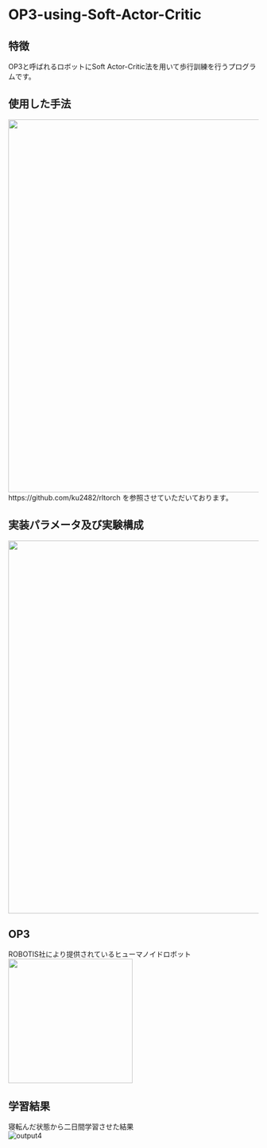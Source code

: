 # OP3-using-Soft-Actor-Critic
## 特徴
OP3と呼ばれるロボットにSoft Actor-Critic法を用いて歩行訓練を行うプログラムです。  

## 使用した手法
<img src="https://user-images.githubusercontent.com/59335458/138410665-8bdc66e2-2e2f-4b51-8d48-88ab455f2053.PNG" width="750">
https://github.com/ku2482/rltorch を参照させていただいております。  

## 実装パラメータ及び実験構成
<img src="https://user-images.githubusercontent.com/59335458/138410682-c73b7086-b18f-4487-95ca-e6472da2dc5e.PNG" width="750">

## OP3
ROBOTIS社により提供されているヒューマノイドロボット  
<img src="https://user-images.githubusercontent.com/59335458/138269207-a2fbec91-5f7e-43b7-b381-06837a8e6acf.jpg" width="250">


## 学習結果
寝転んだ状態から二日間学習させた結果  
![output4](https://user-images.githubusercontent.com/59335458/138269118-4ef403a3-fe0c-4c42-8a8b-72417af3000a.gif)

